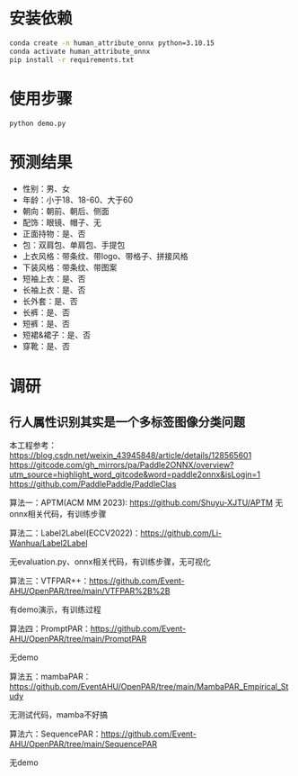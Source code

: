 # 安装依赖
```bash
conda create -n human_attribute_onnx python=3.10.15
conda activate human_attribute_onnx
pip install -r requirements.txt
```

# 使用步骤

```bash
python demo.py
```

# 预测结果
- 性别：男、女
- 年龄：小于18、18-60、大于60
- 朝向：朝前、朝后、侧面
- 配饰：眼镜、帽子、无
- 正面持物：是、否
- 包：双肩包、单肩包、手提包
- 上衣风格：带条纹、带logo、带格子、拼接风格
- 下装风格：带条纹、带图案
- 短袖上衣：是、否
- 长袖上衣：是、否
- 长外套：是、否
- 长裤：是、否
- 短裤：是、否
- 短裙&裙子：是、否
- 穿靴：是、否

# 调研
## 行人属性识别其实是一个多标签图像分类问题
本工程参考：https://blog.csdn.net/weixin_43945848/article/details/128565601
https://gitcode.com/gh_mirrors/pa/Paddle2ONNX/overview?utm_source=highlight_word_gitcode&word=paddle2onnx&isLogin=1
https://github.com/PaddlePaddle/PaddleClas

算法一：APTM(ACM MM 2023): https://github.com/Shuyu-XJTU/APTM
无onnx相关代码，有训练步骤

算法二：Label2Label(ECCV2022)：https://github.com/Li-Wanhua/Label2Label

无evaluation.py、onnx相关代码，有训练步骤，无可视化

算法三：VTFPAR++：https://github.com/Event-AHU/OpenPAR/tree/main/VTFPAR%2B%2B

有demo演示，有训练过程

算法四：PromptPAR：https://github.com/Event-AHU/OpenPAR/tree/main/PromptPAR

无demo

算法五：mambaPAR：https://github.com/EventAHU/OpenPAR/tree/main/MambaPAR_Empirical_Study

无测试代码，mamba不好搞

算法六：SequencePAR：https://github.com/Event-AHU/OpenPAR/tree/main/SequencePAR

无demo